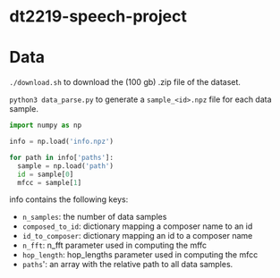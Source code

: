 # dt2219-speech-project

# Data

`./download.sh` to download the (100 gb) .zip file of the dataset.

`python3 data_parse.py` to generate a `sample_<id>.npz` file for each data sample.

```python
import numpy as np

info = np.load('info.npz')

for path in info['paths']:
  sample = np.load('path')
  id = sample[0]
  mfcc = sample[1]
```

info contains the following keys:

* `n_samples`: the number of data samples 
* `composed_to_id`: dictionary mapping a composer name to an id
* `id_to_composer`: dictionary mapping an id to a composer name
* `n_fft`: n_fft parameter used in computing the mffc
* `hop_length`: hop_lengths parameter used in computing the mfcc
* `paths`': an array with the relative path to all data samples.

